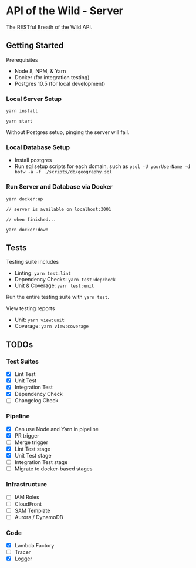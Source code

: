 # API of the Wild - Server

The RESTful Breath of the Wild API.

## Getting Started

Prerequisites

- Node 8, NPM, & Yarn
- Docker (for integration testing)
- Postgres 10.5 (for local development)

### Local Server Setup

```
yarn install

yarn start
```

Without Postgres setup, pinging the server will fail.

### Local Database Setup

- Install postgres
- Run sql setup scripts for each domain, such as `psql -U yourUserName -d botw -a -f ./scripts/db/geography.sql`

### Run Server and Database via Docker

```
yarn docker:up

// server is available on localhost:3001

// when finished...

yarn docker:down
```

## Tests

Testing suite includes

- Linting: `yarn test:lint`
- Dependency Checks: `yarn test:depcheck`
- Unit & Coverage: `yarn test:unit`

Run the entire testing suite with `yarn test`.

View testing reports

- Unit: `yarn view:unit`
- Coverage: `yarn view:coverage`

## TODOs

### Test Suites

- [x] Lint Test
- [x] Unit Test
- [x] Integration Test
- [x] Dependency Check
- [ ] Changelog Check

### Pipeline

- [x] Can use Node and Yarn in pipeline
- [x] PR trigger
- [ ] Merge trigger
- [x] Lint Test stage
- [x] Unit Test stage
- [ ] Integration Test stage
- [ ] Migrate to docker-based stages

### Infrastructure

- [ ] IAM Roles
- [ ] CloudFront
- [ ] SAM Template
- [ ] Aurora / DynamoDB

### Code

- [x] Lambda Factory
- [ ] Tracer
- [x] Logger
